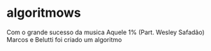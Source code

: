 # algoritmows
Com o grande sucesso da musica Aquele 1% (Part. Wesley Safadão) Marcos e Belutti foi criado um algoritmo
